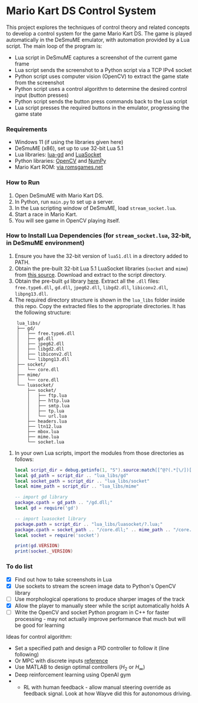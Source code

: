 # Mario Kart DS Control System

This project explores the techniques of control theory and related concepts to develop a control system for the game Mario Kart DS. The game is played automatically in the DeSmuME emulator, with automation provided by a Lua script. The main loop of the program is:

- Lua script in DeSmuME captures a screenshot of the current game frame
- Lua script sends the screenshot to a Python script via a TCP IPv4 socket
- Python script uses computer vision (OpenCV) to extract the game state from the screenshot
- Python script uses a control algorithm to determine the desired control input (button presses)
- Python script sends the button press commands back to the Lua script
- Lua script presses the required buttons in the emulator, progressing the game state

### Requirements

- Windows 11 (if using the libraries given here)
- DeSmuME (x86), set up to use 32-bit Lua 5.1
- Lua libraries: [lua-gd](https://github.com/ittner/lua-gd) and [LuaSocket](https://github.com/lunarmodules/luasocket)
- Python libraries: [OpenCV](https://pypi.org/project/opencv-python/) and [NumPy](https://numpy.org/)
- Mario Kart ROM: [via romsgames.net](https://www.romsgames.net/nintendo-ds-rom-mario-kart-ds-1/)

### How to Run

1. Open DeSmuME with Mario Kart DS.
2. In Python, run `main.py` to set up a server.
3. In the Lua scripting window of DeSmuME, load `stream_socket.lua`.
4. Start a race in Mario Kart.
5. You will see game in OpenCV playing itself.

### How to Install Lua Dependencies (for `stream_socket.lua`, 32-bit, in DeSmuME environment)

1. Ensure you have the 32-bit version of `lua51.dll` in a directory added to PATH.
2. Obtain the pre-built 32-bit Lua 5.1 LuaSocket libraries (`socket` and `mime`) from [this source](https://www.unrealsoftware.de/files_show.php?file=16117). Download and extract to the script directory.
3. Obtain the pre-built `gd` library [here](https://downloads.onworks.net/softwaredownload.php?link=https%3A%2F%2Fdownloads.onworks.net%2Fdownloadapp%2FSOFTWARE%2Flua-gd-2.0.33r2-win32.zip%3Fservice%3Dservice01&filename=lua-gd-2.0.33r2-win32.zip). Extract all the `.dll` files: `free.type6.dll`, `gd.dll`, `jpeg62.dll`, `libgd2.dll`, `libiconv2.dll`, `libpng13.dll`.
4. The required directory structure is shown in the `lua_libs` folder inside this repo. Copy the extracted files to the appropriate directories. It has the following structure:
```
    lua_libs/
    ├── gd/
    │   ├── free.type6.dll
    │   ├── gd.dll
    │   ├── jpeg62.dll
    │   ├── libgd2.dll
    │   ├── libiconv2.dll
    │   └── libpng13.dll
    ├── socket/
    │   └── core.dll
    ├── mime/
    │   └── core.dll
    └── luasocket/
        ├── socket/
        │   ├── ftp.lua
        │   ├── http.lua
        │   ├── smtp.lua
        │   ├── tp.lua
        │   └── url.lua
        ├── headers.lua
        ├── ltn12.lua
        ├── mbox.lua
        ├── mime.lua
        └── socket.lua
```
1. In your own Lua scripts, import the modules from those directories as follows:
    ```lua
    local script_dir = debug.getinfo(1, "S").source:match[[^@?(.*[\/])[^\/]-$]]  -- directory of this file
    local gd_path = script_dir .. "lua_libs/gd"
    local socket_path = script_dir .. "lua_libs/socket"
    local mime_path = script_dir .. "lua_libs/mime"

    -- import gd library
    package.cpath = gd_path .. "/gd.dll;"
    local gd = require('gd')

    -- import luasocket library
    package.path = script_dir .. "lua_libs/luasocket/?.lua;"
    package.cpath = socket_path .. "/core.dll;" .. mime_path .. "/core.dll;"
    local socket = require('socket')

    print(gd.VERSION)
    print(socket._VERSION)
    ```

### To do list

- [x] Find out how to take screenshots in Lua
- [x] Use sockets to stream the screen image data to Python's OpenCV library
- [ ] Use morphological operations to produce sharper images of the track
- [x] Allow the player to manually steer while the script automatically holds A
- [ ] Write the OpenCV and socket Python program in C++ for faster processing - may not actually improve performance that much but will be good for learning

Ideas for control algorithm:
- Set a specified path and design a PID controller to follow it (line following)
- Or MPC with discrete inputs [reference](https://ieeexplore.ieee.org/document/1346886)
- Use MATLAB to design optimal controllers ($H_2$ or $H_{\infty}$)
- Deep reinforcement learning using OpenAI gym
- - RL with human feedback - allow manual steering override as feedback signal. Look at how Wayve did this for autonomous driving.
